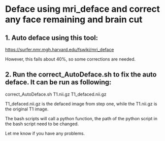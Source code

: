 # Deface using mri_deface and correct any face remaining and brain cut

## 1. Auto deface using this tool:
https://surfer.nmr.mgh.harvard.edu/fswiki/mri_deface
 
However, this fails about 40%, so some corrections are needed.
 
 
## 2. Run the correct_AutoDeface.sh to fix the auto deface. It can be run as following:
correct_AutoDeface.sh T1.nii.gz T1_defaced.nii.gz
 
T1_defaced.nii.gz is the defaced image from step one, while the T1.nii.gz is the original T1 image.
 
The bash scripts will call a python function, the path of the python script in the bash script need to be changed.
 
Let me know if you have any problems.